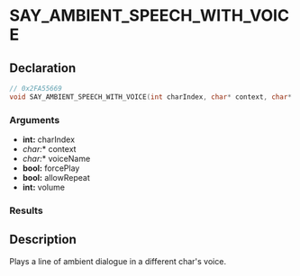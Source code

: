 # SAY_AMBIENT_SPEECH_WITH_VOICE

## Declaration
```cpp
// 0x2FA55669
void SAY_AMBIENT_SPEECH_WITH_VOICE(int charIndex, char* context, char* voiceName, bool forcePlay, bool allowRepeat, int volume);
```

### Arguments
- **int:** charIndex
- **char*:** context
- **char*:** voiceName
- **bool:** forcePlay
- **bool:** allowRepeat
- **int:** volume

### Results

## Description
Plays a line of ambient dialogue in a different char's voice.